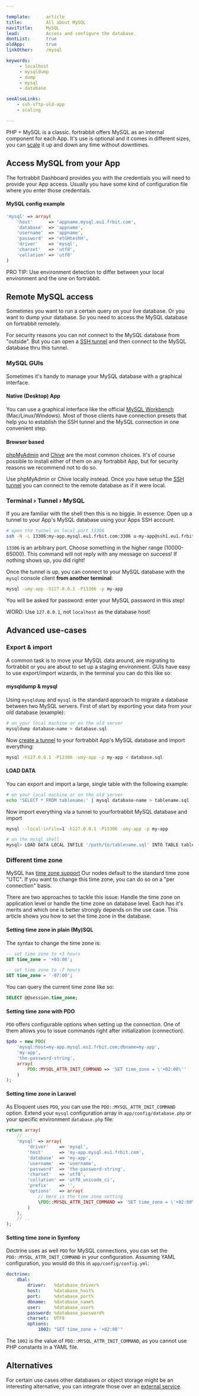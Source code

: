 ```yaml
---

template:      article
title:         All about MySQL
naviTitle:     MySQL
lead:          Access and configure the database.
dontList:      true
oldApp:        true
linkOther:     /mysql

keywords:
     - localhost
     - mysqldump
     - dump
     - mysql
     - database

seeAlsoLinks:
    - ssh-sftp-old-app
    - scaling

---
```



PHP + MySQL is a classic. fortrabbit offers MySQL as an internal component for each App. It's use is optional and it comes in different sizes, you can [scale](scaling) it up and down any time without downtimes.


## Access MySQL from your App

The fortrabbit Dashboard provides you with the credentials you will need to provide your App access. Usually you have some kind of configuration file where you enter those credentials.



#### MySQL config example

```php
'mysql' => array(
    'host'      => 'appname.mysql.eu1.frbit.com',
    'database'  => 'appname',
    'username'  => 'appname',
    'password'  => 'etGHteshH',
    'driver'    => 'mysql',
    'charset'   => 'utf8',
    'collation' => 'utf8'
)
```

PRO TIP: Use environment detection to differ between your local environment and the one on fortrabbit.


## Remote MySQL access

Sometimes you want to run a certain query on your live database. Or you want to dump your database. So you need to access the MySQL database on fortrabbit remotely.

For security reasons you can not connect to the MySQL database from "outside". But you can open a [SSH tunnel](http://en.wikipedia.org/wiki/Tunneling_protocol) and then connect to the MySQL database thru this tunnel.

### MySQL GUIs

Sometimes it's handy to manage your MySQL database with a graphical interface.
 
#### Native (Desktop) App

You can use a graphical interface like the official [MySQL Workbench](http://www.mysql.com/products/workbench/) (Mac/Linux/Windows). Most of those clients have connection presets that help you to establish the SSH tunnel and the MySQL connection in one convenient step.

#### Browser based

[phpMyAdmin](http://www.phpmyadmin.net/) and [Chive](http://www.chive-project.com/) are the most common choices. It's of course possible to install either of them on any fortrabbit App, but for security reasons we recommend not to do so.

Use phpMyAdmin or Chive locally instead. Once you have setup the [SSH tunnel](#toc-shell-tunnel-mysql) you can connect to the remote database as if it were local.

### Terminal › Tunnel › MySQL

If you are familiar with the shell then this is no biggie. In essence: Open up a tunnel to your App's MySQL database using your Apps SSH account.


```bash
# open the tunnel on local port 13306
ssh -N -L 13306:my-app.mysql.eu1.frbit.com:3306 u-my-app@ssh1.eu1.frbit.com
```

`13306` is an arbitrary port. Choose something in the higher range (10000-65000). This command will not reply with any message on success! If nothing shows up, you did right!

Once the tunnel is up, you can connect to your MySQL database with the `mysql` console client **from another terminal**:

```bash
mysql -umy-app -h127.0.0.1 -P13306 -p my-app
```

You will be asked for password: enter your MySQL password in this step!

WORD: Use `127.0.0.1`, not `localhost` as the database host!

## Advanced use-cases

###  Export & import

A common task is to move your MySQL data around, are migrating to fortrabbit or you are about to set up a staging environment. GUIs have easy to use export/import wizards, in the terminal you can do this like so:


#### mysqldump & mysql

Using `mysqldump` and `mysql` is the standard approach to migrate a database between two MySQL servers. First of start by exporting your data from your old database (example):

```bash
# on your local machine or on the old server
mysqldump database-name > database.sql
```

Now [create a tunnel](#toc-shell-tunnel-mysql) to your fortrabbit App's MySQL database and import everything:

```bash
mysql -h127.0.0.1 -P13306 -umy-app -p my-app < database.sql
```

#### LOAD DATA

You can export and import a large, single table with the following example:

```bash
# on your local machine or on the old server
echo 'SELECT * FROM tablename;' | mysql database-name > tablename.sql
```

Now import everything via a tunnel to yourfortrabbit MySQL database and import

```bash
mysql --local-infile=1 -h127.0.0.1 -P13306 -umy-app -p my-app

# on the mysql shell
mysql> LOAD DATA LOCAL INFILE '/path/to/tablename.sql' INTO TABLE tablename;
```



### Different time zone

MySQL has [time zone support](http://dev.mysql.com/doc/refman/5.5/en/time-zone-support.html) Our nodes default to the standard time zone "UTC". If you want to change this time zone, you can do so on a "per connection" basis.

There are two approaches to tackle this issue: Handle the time zone on application level or handle the time zone on database level. Each has it's merits and which one is better strongly depends on the use case. This article shows you how to set the time zone in the database.

#### Setting time zone in plain (My)SQL

The syntax to change the time zone is:

```sql
-- set time zone to +3 hours
SET time_zone = '+03:00';

-- set time zone to -7 hours
SET time_zone = '-07:00';
```

You can query the current time zone like so:

```sql
SELECT @@session.time_zone;
```

#### Setting time zone with PDO

`PDO` offers configurable options when setting up the connection. One of them allows you to issue commands right after initialization (connection).

```php
$pdo = new PDO(
    'mysql:host=my-app.mysql.eu1.frbit.com;dbname=my-app',
    'my-app',
    'the-password-string',
    array(
        PDO::MYSQL_ATTR_INIT_COMMAND => 'SET time_zone = \'+02:00\''
    )
);
```

#### Setting time zone in Laravel

As Eloquent uses `PDO`, you can use the `PDO::MYSQL_ATTR_INIT_COMMAND` option. Extend your `mysql` configuration array in `app/config/database.php` or your specific environment `database.php` file:

```php
return array(
    // ..
    'mysql' => array(
        'driver'    => 'mysql',
        'host'      => 'my-app.mysql.eu1.frbit.com',
        'database'  => 'my-app',
        'username'  => 'username',
        'password'  => 'the-password-string',
        'charset'   => 'utf8',
        'collation' => 'utf8_unicode_ci',
        'prefix'    => '',
        'options'   => array(
            // Here is the time zone setting
            \PDO::MYSQL_ATTR_INIT_COMMAND => 'SET time_zone = \'+02:00\''
        )
    ),
    // ..
);
```

#### Setting time zone in Symfony

Doctrine uses as well `PDO` for MySQL connections, you can set the `PDO::MYSQL_ATTR_INIT_COMMAND` in your configuration. Assuming YAML configuration, you would do this in `app/config/config.yml`:

```yml
doctrine:
    dbal:
        driver:   %database_driver%
        host:     %database_host%
        port:     %database_port%
        dbname:   %database_name%
        user:     %database_user%
        password: %database_password%
        charset:  UTF8
        options: 
            1002: "SET time_zone = '+02:00'"
```

The `1002` is the value of `PDO::MYSQL_ATTR_INIT_COMMAND`, as you cannot use PHP constants in a YAML file.




## Alternatives

For certain use cases other databases or object storage might be an interesting alternative, you can integrate those over an [external service](external-services).